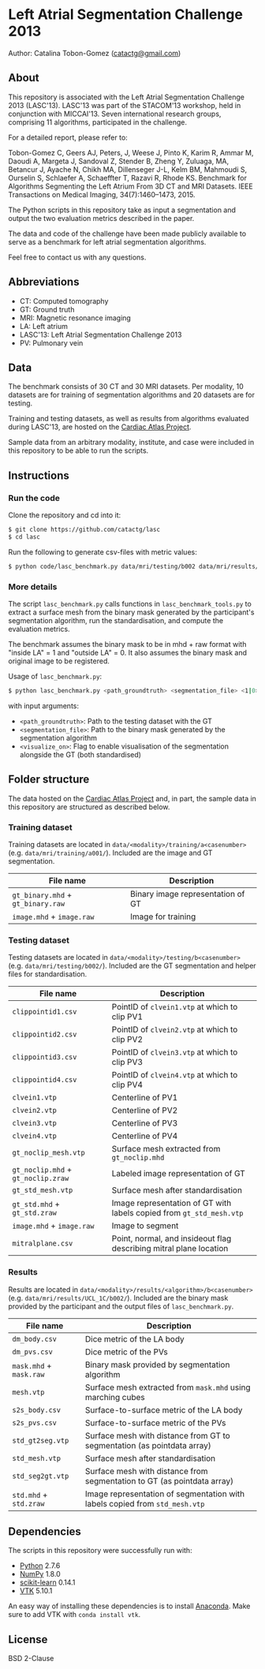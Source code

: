 Left Atrial Segmentation Challenge 2013
=======================================

Author: Catalina Tobon-Gomez (catactg@gmail.com)


About
-----

This repository is associated with the Left Atrial Segmentation Challenge 2013 (LASC'13). LASC'13 was part of the STACOM'13 workshop, held in conjunction with MICCAI'13. Seven international research groups, comprising 11 algorithms, participated in the challenge.

For a detailed report, please refer to:

Tobon-Gomez C, Geers AJ, Peters, J, Weese J, Pinto K, Karim R, Ammar M, Daoudi A, Margeta J, Sandoval Z, Stender B, Zheng Y, Zuluaga, MA, Betancur J, Ayache N, Chikh MA, Dillenseger J-L, Kelm BM, Mahmoudi S, Ourselin S, Schlaefer A, Schaeffter T, Razavi R, Rhode KS. Benchmark for Algorithms Segmenting the Left Atrium From 3D CT and MRI Datasets. IEEE Transactions on Medical Imaging, 34(7):1460–1473, 2015.

The Python scripts in this repository take as input a segmentation and output the two evaluation metrics described in the paper.

The data and code of the challenge have been made publicly available to serve as a benchmark for left atrial segmentation algorithms.

Feel free to contact us with any questions.


Abbreviations
-------------

* CT: Computed tomography
* GT: Ground truth
* MRI: Magnetic resonance imaging
* LA: Left atrium
* LASC'13: Left Atrial Segmentation Challenge 2013
* PV: Pulmonary vein


Data
----

The benchmark consists of 30 CT and 30 MRI datasets. Per modality, 10 datasets are for training of segmentation algorithms and 20 datasets are for testing.

Training and testing datasets, as well as results from algorithms evaluated during LASC'13, are hosted on the [Cardiac Atlas Project].

Sample data from an arbitrary modality, institute, and case were included in this repository to be able to run the scripts.


Instructions
------------

### Run the code

Clone the repository and cd into it:
```sh
$ git clone https://github.com/catactg/lasc
$ cd lasc
```

Run the following to generate csv-files with metric values:
```sh
$ python code/lasc_benchmark.py data/mri/testing/b002 data/mri/results/UCL_1C/b002/mask.mhd 0
```

### More details

The script `lasc_benchmark.py` calls functions in `lasc_benchmark_tools.py` to extract a surface mesh from the binary mask generated by the participant's segmentation algorithm, run the standardisation, and compute the evaluation metrics.

The benchmark assumes the binary mask to be in mhd + raw format with "inside LA" = 1 and "outside LA" = 0. It also assumes the binary mask and original image to be registered.

Usage of `lasc_benchmark.py`:

```sh
$ python lasc_benchmark.py <path_groundtruth> <segmentation_file> <1|0>
```

with input arguments:

* `<path_groundtruth>`: Path to the testing dataset with the GT
* `<segmentation_file>`: Path to the binary mask generated by the segmentation algorithm
* `<visualize_on>`: Flag to enable visualisation of the segmentation alongside the GT (both standardised)


Folder structure
-----------------

The data hosted on the [Cardiac Atlas Project] and, in part, the sample data in this repository are structured as described below.

### Training dataset

Training datasets are located in `data/<modality>/training/a<casenumber>` (e.g. `data/mri/training/a001/`). Included are the image and GT segmentation.

File name                         | Description
---------                         | -----------
`gt_binary.mhd` + `gt_binary.raw` | Binary image representation of GT
`image.mhd` + `image.raw`         | Image for training


### Testing dataset

Testing datasets are located in `data/<modality>/testing/b<casenumber>` (e.g. `data/mri/testing/b002/`). Included are the GT segmentation and helper files for standardisation.

File name                          | Description
---------                          | -----------
`clippointid1.csv`                 | PointID of `clvein1.vtp` at which to clip PV1
`clippointid2.csv`                 | PointID of `clvein2.vtp` at which to clip PV2
`clippointid3.csv`                 | PointID of `clvein3.vtp` at which to clip PV3
`clippointid4.csv`                 | PointID of `clvein4.vtp` at which to clip PV4
`clvein1.vtp`                      | Centerline of PV1
`clvein2.vtp`                      | Centerline of PV2
`clvein3.vtp`                      | Centerline of PV3
`clvein4.vtp`                      | Centerline of PV4
`gt_noclip_mesh.vtp`               | Surface mesh extracted from `gt_noclip.mhd`
`gt_noclip.mhd` + `gt_noclip.zraw` | Labeled image representation of GT
`gt_std_mesh.vtp`                  | Surface mesh after standardisation
`gt_std.mhd` + `gt_std.zraw`       | Image representation of GT with labels copied from `gt_std_mesh.vtp`
`image.mhd` + `image.raw`          | Image to segment
`mitralplane.csv`                  | Point, normal, and insideout flag describing mitral plane location


### Results

Results are located in `data/<modality>/results/<algorithm>/b<casenumber>` (e.g. `data/mri/results/UCL_1C/b002/`). Included are the binary mask provided by the participant and the output files of `lasc_benchmark.py`.

File name               | Description
---------               | -----------
`dm_body.csv`           | Dice metric of the LA body
`dm_pvs.csv`            | Dice metric of the PVs
`mask.mhd` + `mask.raw` | Binary mask provided by segmentation algorithm
`mesh.vtp`              | Surface mesh extracted from `mask.mhd` using marching cubes
`s2s_body.csv`          | Surface-to-surface metric of the LA body
`s2s_pvs.csv`           | Surface-to-surface metric of the PVs
`std_gt2seg.vtp`        | Surface mesh with distance from GT to segmentation (as pointdata array)
`std_mesh.vtp`          | Surface mesh after standardisation
`std_seg2gt.vtp`        | Surface mesh with distance from segmentation to GT (as pointdata array)
`std.mhd` + `std.zraw`  | Image representation of segmentation with labels copied from `std_mesh.vtp`


Dependencies
------------

The scripts in this repository were successfully run with:
- [Python] 2.7.6
- [NumPy] 1.8.0
- [scikit-learn] 0.14.1
- [VTK] 5.10.1

An easy way of installing these dependencies is to install [Anaconda]. Make sure to add VTK with `conda install vtk`.

[Cardiac Atlas Project]:http://www.cardiacatlas.org/web/guest/la-segmentation-challenge
[Python]:http://www.python.org
[NumPy]:http://www.numpy.org
[scikit-learn]:http://scikit-learn.org/
[VTK]:http://www.vtk.org
[Anaconda]:https://store.continuum.io/cshop/anaconda


License
-------

BSD 2-Clause








